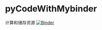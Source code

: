 # pyCodeWithMybinder
计算和储存资源
[![Binder](https://mybinder.org/badge_logo.svg)](https://mybinder.org/v2/gh/Wang-Chbo/pyCodeWithMybinder.git/HEAD)
